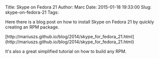 Title: Skype on Fedora 21
Author: Marc
Date: 2015-01-18 19:33:00
Slug: skype-on-fedora-21
Tags: 

<p>Here there is a blog post on how to install Skype on Fedora 21 by quickly creating an RPM package.</p> <p>[http://mariuszs.github.io/blog/2014/skype_for_fedora_21.html](http://mariuszs.github.io/blog/2014/skype_for_fedora_21.html)</p> <p>It's also a great simplified tutorial on how to build any RPM.</p>